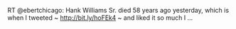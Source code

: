 <!--
id: 2581895256
link: http://kevinisom.info/post/2581895256/rt-ebertchicago-hank-williams-sr-died-58-years
slug: rt-ebertchicago-hank-williams-sr-died-58-years
date: Tue Jan 04 2011 03:51:33 GMT+1300 (NZDT)
raw: {"blog_name":"kevinisom","id":2581895256,"post_url":"http://kevinisom.info/post/2581895256/rt-ebertchicago-hank-williams-sr-died-58-years","slug":"rt-ebertchicago-hank-williams-sr-died-58-years","type":"text","date":"2011-01-03 14:51:33 GMT","timestamp":1294066293,"state":"published","format":"html","reblog_key":"HIvc4Cgq","tags":[],"short_url":"http://tmblr.co/Zw68Yy2Pv9XO","highlighted":[],"feed_item":"http://twitter.com/kev_nz/statuses/21737785618604032","from_feed_id":"650289","note_count":0,"title":null,"body":"<p>RT @ebertchicago: Hank Williams Sr. died 58 years ago yesterday, which is when I tweeted ~ <a href=\"http://bit.ly/hoFEk4\" target=\"_blank\">http://bit.ly/hoFEk4</a> ~ and liked it so much I &#8230;</p>"}
publish: 2011-01-04
tags: 
title: null
-->


RT @ebertchicago: Hank Williams Sr. died 58 years ago yesterday, which
is when I tweeted \~ <http://bit.ly/hoFEk4> \~ and liked it so much I …


